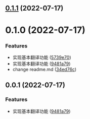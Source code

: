 ## [0.1.1](https://github.com/silver-ymz/bob-plugin-microsoft-translate/compare/v0.1.0...v0.1.1) (2022-07-17)



# 0.1.0 (2022-07-17)


### Features

* 实现基本翻译功能 ([5739e70](https://github.com/silver-ymz/bob-plugin-microsoft-translate/commit/5739e70077be17b19b72ea6b5812b9d076fdd802))
* 实现基本翻译功能 ([9481a79](https://github.com/silver-ymz/bob-plugin-microsoft-translate/commit/9481a79670612c02e9c4a362d66863f01ba137e9))
* change readme.md ([34ed76c](https://github.com/silver-ymz/bob-plugin-microsoft-translate/commit/34ed76ccd844141097a352cc246ae087643e9793))



## 0.0.1 (2022-07-17)


### Features

* 实现基本翻译功能 ([9481a79](https://github.com/silver-ymz/bob-plugin-microsoft-translate/commit/9481a79670612c02e9c4a362d66863f01ba137e9))
